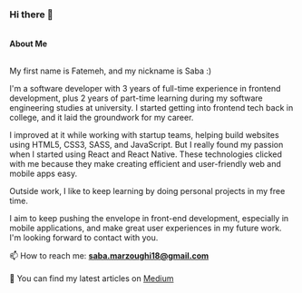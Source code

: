 ### Hi there 👋
<br/>
<!-- <a href="https://github.com/fatemehmarzoughi/fatemehmarzoughi/raw/main/CV.pdf">
 📄 My Resume
</a><a>¯\_(ツ)<a/> -->
<!-- <br/><br/> -->
<!-- <a href="https://www.linkedin.com/in/fatemeh-m-ab1031186/"> -->
<!-- 👩🏼‍💻 My LinkedIn -->
<!--  </a><b>¯\_(ツ)</b><br/><br/> -->
<b>About Me</b><br/><br/>
<p>My first name is Fatemeh, and my nickname is Saba :)

I'm a software developer with 3 years of full-time experience in frontend development, plus 2 years of part-time learning during my software engineering studies at university. I started getting into frontend tech back in college, and it laid the groundwork for my career.

I improved at it while working with startup teams, helping build websites using HTML5, CSS3, SASS, and JavaScript. But I really found my passion when I started using React and React Native. These technologies clicked with me because they make creating efficient and user-friendly web and mobile apps easy.

Outside work, I like to keep learning by doing personal projects in my free time.

I aim to keep pushing the envelope in front-end development, especially in mobile applications, and make great user experiences in my future work. I'm looking forward to contact with you.</p>
📫 How to reach me: <b>saba.marzoughi18@gmail.com</b>
<br/><br/>
📖 You can find my latest articles on <a href="https://medium.com/@fatemehmarzoughi">Medium</a><br/><br/>
<br/>

<!--
**fatemehmarzoughi/fatemehmarzoughi** is a ✨ _special_ ✨ repository because its `README.md` (this file) appears on your GitHub profile.

Here are some ideas to get you started:

- 🔭 I’m currently working on ...
- 🌱 I’m currently learning ...
- 👯 I’m looking to collaborate on ...
- 🤔 I’m looking for help with ...
- 💬 Ask me about ...
- 📫 How to reach me: ...
- 😄 Pronouns: ...
- ⚡ Fun fact: ...
-->
